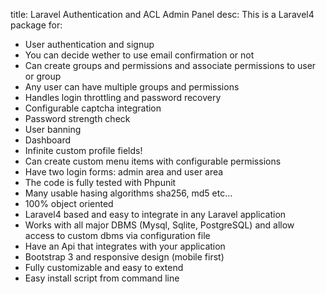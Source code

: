 title:
Laravel Authentication and ACL Admin Panel
desc:
This is a Laravel4 package for:
- User authentication and signup
- You can decide wether to use email confirmation or not
- Can create groups and permissions and associate permissions to user or group
- Any user can have multiple groups and permissions
- Handles login throttling and password recovery
- Configurable captcha integration
- Password strength check
- User banning
- Dashboard
- Infinite custom profile fields!
- Can create custom menu items with configurable permissions
- Have two login forms: admin area and user area
- The code is fully tested with Phpunit
- Many usable hasing algorithms sha256, md5 etc...
- 100% object oriented
- Laravel4 based and easy to integrate in any Laravel application
- Works with all major DBMS (Mysql, Sqlite, PostgreSQL) and allow access to custom dbms via configuration file
- Have an Api that integrates with your application
- Bootstrap 3 and responsive design (mobile first)
- Fully customizable and easy to extend
- Easy install script from command line
